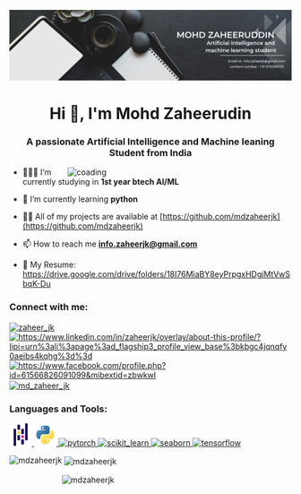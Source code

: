 ![logo](https://github.com/mdzaheerjk/mdzaheerjk/blob/main/Black%20and%20White%20Simple%20Art%20Director%20LinkedIn%20Banner.png)
<h1 align="center">Hi 👋, I'm Mohd Zaheerudin</h1>
<h3 align="center">A passionate Artificial Intelligence and Machine leaning Student from India</h3>

<img align="right" alt="coading" width="400" src="https://camo.githubusercontent.com/4d9f5ecceb711eec6e2018f38a5677dc657c9738d4a65ba3b928c41c0a45b439/68747470733a2f2f6d69726f2e6d656469756d2e636f6d2f6d61782f313336302f302a37513379765349765f7430696f4a2d5a2e676966">

- 🧑🏻‍🎓 I’m currently studying in **1st year btech AI/ML**

- 🌱 I’m currently learning **python**

- 👨‍💻 All of my projects are available at [https://github.com/mdzaheerjk](https://github.com/mdzaheerjk)

- 📫 How to reach me **info.zaheerjk@gmail.com**

- 📄 My Resume: https://drive.google.com/drive/folders/18I76MiaBY8eyPrpgxHDgjMtVwSbqK-Du


<h3 align="left">Connect with me:</h3>
<p align="left">
<a href="https://twitter.com/zaheer_jk" target="blank"><img align="center" src="https://raw.githubusercontent.com/rahuldkjain/github-profile-readme-generator/master/src/images/icons/Social/twitter.svg" alt="zaheer_jk" height="30" width="40" /></a>
<a href="https://linkedin.com/in/zaheerjk" target="blank"><img align="center" src="https://raw.githubusercontent.com/rahuldkjain/github-profile-readme-generator/master/src/images/icons/Social/linked-in-alt.svg" alt="https://www.linkedin.com/in/zaheerjk/overlay/about-this-profile/?lipi=urn%3ali%3apage%3ad_flagship3_profile_view_base%3bkbgc4jqnqfy0aeibs4kqhg%3d%3d" height="30" width="40" /></a>
<a href="https://www.facebook.com/profile.php?id=61566826091099&mibextid=ZbWKwL" target="blank"><img align="center" src="https://raw.githubusercontent.com/rahuldkjain/github-profile-readme-generator/master/src/images/icons/Social/facebook.svg" alt="https://www.facebook.com/profile.php?id=61566826091099&mibextid=zbwkwl" height="30" width="40" /></a>
<a href="https://instagram.com/md_zaheer_jk" target="blank"><img align="center" src="https://raw.githubusercontent.com/rahuldkjain/github-profile-readme-generator/master/src/images/icons/Social/instagram.svg" alt="md_zaheer_jk" height="30" width="40" /></a>
</p>

<h3 align="left">Languages and Tools:</h3>
<p align="left"> <a href="https://pandas.pydata.org/" target="_blank" rel="noreferrer"> <img src="https://raw.githubusercontent.com/devicons/devicon/2ae2a900d2f041da66e950e4d48052658d850630/icons/pandas/pandas-original.svg" alt="pandas" width="40" height="40"/> </a> <a href="https://www.python.org" target="_blank" rel="noreferrer"> <img src="https://raw.githubusercontent.com/devicons/devicon/master/icons/python/python-original.svg" alt="python" width="40" height="40"/> </a> <a href="https://pytorch.org/" target="_blank" rel="noreferrer"> <img src="https://www.vectorlogo.zone/logos/pytorch/pytorch-icon.svg" alt="pytorch" width="40" height="40"/> </a> <a href="https://scikit-learn.org/" target="_blank" rel="noreferrer"> <img src="https://upload.wikimedia.org/wikipedia/commons/0/05/Scikit_learn_logo_small.svg" alt="scikit_learn" width="40" height="40"/> </a> <a href="https://seaborn.pydata.org/" target="_blank" rel="noreferrer"> <img src="https://seaborn.pydata.org/_images/logo-mark-lightbg.svg" alt="seaborn" width="40" height="40"/> </a> <a href="https://www.tensorflow.org" target="_blank" rel="noreferrer"> <img src="https://www.vectorlogo.zone/logos/tensorflow/tensorflow-icon.svg" alt="tensorflow" width="40" height="40"/> </a> </p>
<p><img align="left" src="https://github-readme-stats.vercel.app/api/top-langs?username=mdzaheerjk&show_icons=true&locale=en&layout=compact" alt="mdzaheerjk" height="180"/></p>

<p>&nbsp;<img align="center" src="https://github-readme-stats.vercel.app/api?username=mdzaheerjk&show_icons=true&locale=en" alt="mdzaheerjk" /></p>

<p><img align="center" src="https://github-readme-streak-stats.herokuapp.com/?user=mdzaheerjk&" alt="mdzaheerjk" /></p>

